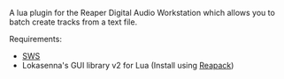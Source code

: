 A lua plugin for the Reaper Digital Audio Workstation which allows you to batch create tracks from a text file.

Requirements:
* [SWS](http://www.sws-extension.org/)
* Lokasenna's GUI library v2 for Lua (Install using [Reapack](https://reapack.com/))
